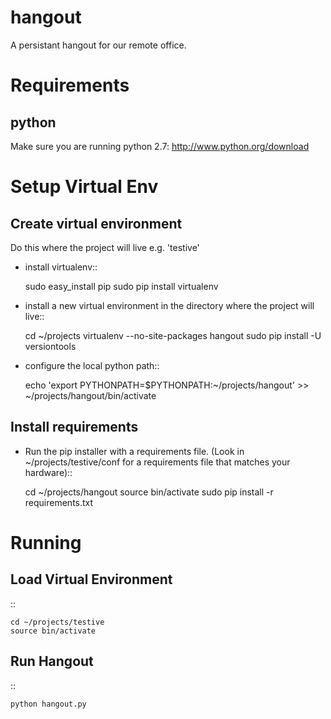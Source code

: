hangout
=======

A persistant hangout for our remote office.


Requirements
============


python
------

Make sure you are running python 2.7: http://www.python.org/download


Setup Virtual Env
=================


Create virtual environment
--------------------------

Do this where the project will live e.g. 'testive'
- install virtualenv::

    sudo easy_install pip
    sudo pip install virtualenv

- install a new virtual environment in the directory where the project will live::

    cd ~/projects
    virtualenv --no-site-packages hangout
    sudo pip install -U versiontools

- configure the local python path::

    echo 'export PYTHONPATH=$PYTHONPATH:~/projects/hangout' >> ~/projects/hangout/bin/activate


Install requirements
--------------------

- Run the pip installer with a requirements file. (Look in ~/projects/testive/conf for a requirements file that matches your hardware)::

    cd ~/projects/hangout
    source bin/activate
    sudo pip install -r requirements.txt
    

Running
=======


Load Virtual Environment
------------------------

::

    cd ~/projects/testive
    source bin/activate
    
    
Run Hangout
-----------

::

    python hangout.py
